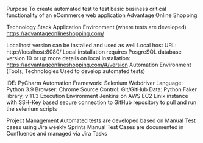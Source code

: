 Purpose
To create automated test to test basic business critical functionality of an eCommerce web application Advantage Online Shopping

Technology Stack
Application Environment
(where tests are developed) https://advantageonlineshopping.com/

Localhost version can be installed and used as well
Local host URL: http://localhost:8080/
Local installation requires PosgreSQL database version 10 or up
more details on local installation: https://advantageonlineshopping.com/#/version
Automation Environment
(Tools, Technologies Used to develop automated tests)

IDE: PyCharm
Automation Framework: Selenium Webdriver
Language: Python 3.9
Browser: Chrome
Source Control: Git/GitHub
Data: Python Faker library, v 11.3
Execution Environment
Jenkins on AWS EC2 Linix instance with SSH-Key based secure connection to GitHub repository to pull and run the selenium scripts

Project Management
Automated tests are developed based on Manual Test cases using Jira weekly Sprints
Manual Test Cases are documented in Confluence and managed via Jira Tasks
